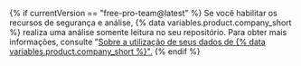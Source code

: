 {% if currentVersion == "free-pro-team@latest" %}
Se você habilitar os recursos de segurança e análise,
{% data variables.product.company_short %} realiza uma análise somente leitura no seu repositório. Para obter mais informações, consulte "[Sobre a utilização de seus dados de {% data variables.product.company_short %}".](/github/understanding-how-github-uses-and-protects-your-data/about-githubs-use-of-your-data)
{% endif %}
